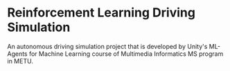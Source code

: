# Reinforcement Learning Driving Simulation
An autonomous driving simulation project that is developed by Unity's ML-Agents for Machine Learning course of Multimedia Informatics MS program in METU.
